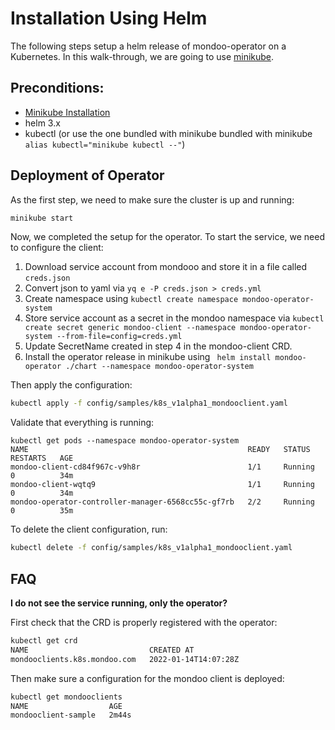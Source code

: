# Installation Using Helm

The following steps setup a helm release of mondoo-operator on a Kubernetes. In this walk-through, we are going to use [minikube](https://minikube.sigs.k8s.io/docs/).

## Preconditions:

- [Minikube Installation](https://minikube.sigs.k8s.io/docs/start/)
- helm 3.x
- kubectl (or use the one bundled with minikube  bundled with minikube `alias kubectl="minikube kubectl --"`)


## Deployment of Operator

As the first step, we need to make sure the cluster is up and running:

```bash
minikube start
```

Now, we completed the setup for the operator. To start the service, we need to configure the client:

1. Download service account from mondooo and store it in a file called `creds.json`
2. Convert json to yaml via `yq e -P creds.json > creds.yml`
3. Create namespace using `kubectl create namespace mondoo-operator-system`
4. Store service account as a secret in the mondoo namespace via `kubectl create secret generic mondoo-client --namespace mondoo-operator-system --from-file=config=creds.yml`
5. Update SecretName created in step 4 in the mondoo-client CRD.
6. Install the operator release in minikube using ` helm install mondoo-operator ./chart --namespace mondoo-operator-system`

Then apply the configuration:

```bash
kubectl apply -f config/samples/k8s_v1alpha1_mondooclient.yaml
```

Validate that everything is running:

```
kubectl get pods --namespace mondoo-operator-system
NAME                                                 READY   STATUS    RESTARTS   AGE
mondoo-client-cd84f967c-v9h8r                        1/1     Running   0          34m
mondoo-client-wqtq9                                  1/1     Running   0          34m
mondoo-operator-controller-manager-6568cc55c-gf7rb   2/2     Running   0          35m
```

To delete the client configuration, run:

```bash
kubectl delete -f config/samples/k8s_v1alpha1_mondooclient.yaml 
```

## FAQ

**I do not see the service running, only the operator?**

First check that the CRD is properly registered with the operator:

```bash
kubectl get crd
NAME                           CREATED AT
mondooclients.k8s.mondoo.com   2022-01-14T14:07:28Z
```

Then make sure a configuration for the mondoo client is deployed:

```bash
kubectl get mondooclients
NAME                  AGE
mondooclient-sample   2m44s
```